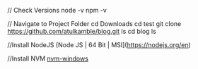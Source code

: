 // Check Versions
node -v
npm -v

// Navigate to Project Folder
cd Downloads
cd test
git clone https://github.com/atulkamble/blog.git
ls
cd blog
ls

//Install NodeJS
(Node JS | 64 Bit | MSI](https://nodejs.org/en)

//Install NVM
[nvm-windows](https://github.com/coreybutler/nvm-windows)